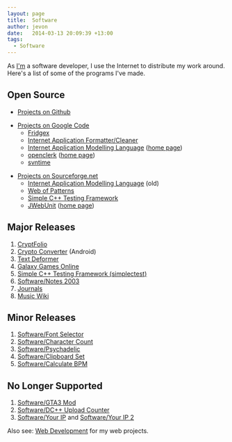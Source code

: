 ```yaml
---
layout: page
title:  Software
author: jevon
date:   2014-03-13 20:09:39 +13:00
tags:
  - Software
---
```


As [I'm](jevon-wright.md) a software developer, I use the Internet to distribute my work around. Here's a list of some of the programs I've made.

## Open Source
<ul><li><a href="https://github.com/soundasleep">Projects on Github</a></li></ul>

<ul><li><a href="http://code.google.com/u/soundasleep/">Projects on Google Code</a>
  <ul><li><a href="http://code.google.com/p/fridgex/">Fridgex</a></li>
  <li><a href="http://code.google.com/p/iacleaner/">Internet Application Formatter/Cleaner</a></li>
  <li><a href="http://code.google.com/p/iaml/">Internet Application Modelling Language</a> (<a href="http://openiaml.org/">home page</a>)</li>
  <li><a href="http://code.google.com/p/openclerk/">openclerk</a> (<a href="http://openclerk.org/">home page</a>)</li>
  <li><a href="http://code.google.com/p/svntime/">svntime</a></li></ul></li></ul>

<ul><li><a href="http://sourceforge.net/users/jevonwright/">Projects on Sourceforge.net</a>
  <ul><li><a href="http://sourceforge.net/projects/iaml/">Internet Application Modelling Language</a> (old)</li>
  <li><a href="http://sourceforge.net/projects/webofpatterns/">Web of Patterns</a></li>
  <li><a href="http://sourceforge.net/projects/simplectest/">Simple C++ Testing Framework</a></li>
  <li><a href="http://sourceforge.net/projects/jwebunit/">JWebUnit</a> (<a href="http://jwebunit.sourceforge.net">home page</a>)</li></ul></li></ul>

## Major Releases
1. <a href="http://cryptfolio.com">CryptFolio</a>
1. <a href="https://play.google.com/store/apps/details?id=com.cryptfolio.calculator">Crypto Converter</a> (Android)
1. [Text Deformer](text-deformer.md)
1. [Galaxy Games Online](galaxy-games-online.md)
1. <a href="http://simplectest.sf.net">Simple C++ Testing Framework (simplectest)</a>
1. [Software/Notes 2003](software/notes-2003.md) 
1. [Journals](journals.md)
1. [Music Wiki](link-music.md)

## Minor Releases
1. [Software/Font Selector](software/font-selector.md)
1. [Software/Character Count](software/character-count.md)
1. [Software/Psychadelic](software/psychadelic.md)
1. [Software/Clipboard Set](software/clipboard-set.md)
1. [Software/Calculate BPM](software/calculate-bpm.md)

## No Longer Supported
1. [Software/GTA3 Mod](software/gta3-mod.md)
1. [Software/DC++ Upload Counter](software/dc-upload-counter.md)
1. [Software/Your IP](software/your-ip.md) and [Software/Your IP 2](software/your-ip-2.md)

Also see: [Web Development](web-development.md) for my web projects.
